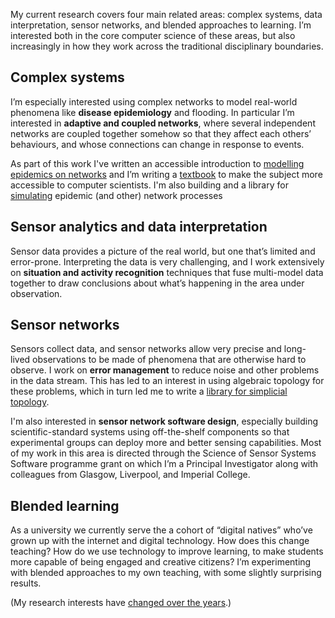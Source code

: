 <!--
.. title: Research interests
.. slug: research-interests
.. date: 2020-06-17 20:44:16 UTC+01:00
.. tags: 
.. category: research
.. link: 
.. description: 
.. type: text
-->

My current research covers four main related areas: complex systems,
data interpretation, sensor networks, and blended approaches to
learning. I’m interested both in the core computer science of these
areas, but also increasingly in how they work across the traditional
disciplinary boundaries.


## Complex systems

I’m especially interested using complex networks to
model real-world phenomena like **disease epidemiology** and flooding. In
particular I’m interested in **adaptive and coupled networks**, where
several independent networks are coupled together somehow so that they
affect each others’ behaviours, and whose connections can change in
response to events.

As part of this work I've written an accessible introduction to
[modelling epidemics on networks](/writing/em-book/)
and I’m writing a [textbook](/writing/cncp-book/) to
make the subject more accessible to computer scientists.
I'm also building and a library for [simulating](/development/epydemic/)
epidemic (and other) network processes


## Sensor analytics and data interpretation

Sensor data provides a picture of
the real world, but one that’s limited and error-prone. Interpreting
the data is very challenging, and I work extensively on **situation and
activity recognition** techniques that fuse multi-model data together to
draw conclusions about what’s happening in the area under observation.


## Sensor networks

Sensors collect data, and sensor networks allow very precise and
long-lived observations to be made of phenomena that are otherwise
hard to observe. I work on **error management** to reduce noise and other
problems in the data stream. This has led to an interest in using
algebraic topology for these problems, which in turn led me to write a
[library for simplicial topology](/development/simplicial/).

I'm also interested in **sensor network software design**, especially
building scientific-standard systems using off-the-shelf components so
that experimental groups can deploy more and better sensing
capabilities. Most of my work in this area is directed through the
Science of Sensor Systems Software programme grant on which I’m a
Principal Investigator along with colleagues from Glasgow, Liverpool,
and Imperial College.


## Blended learning

As a university we currently serve the a cohort of “digital natives”
who’ve grown up with the internet and digital technology. How does
this change teaching? How do we use technology to improve learning, to
make students more capable of being engaged and creative citizens? I’m
experimenting with blended approaches to my own teaching, with some
slightly surprising results.


(My research interests have [changed over the years](/research/old-research-interests/).)
